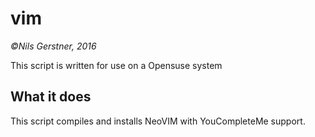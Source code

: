 # vim
*©Nils Gerstner, 2016*

This script is written for use on a Opensuse system

## What it does
This script compiles and installs NeoVIM with YouCompleteMe support.
